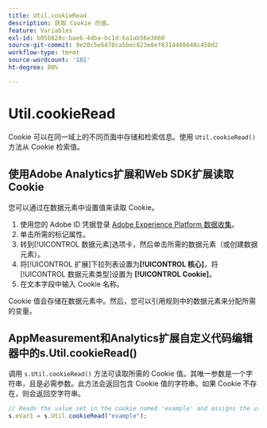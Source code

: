 ```yaml
---
title: Util.cookieRead
description: 获取 Cookie 的值。
feature: Variables
exl-id: b05b628c-bae6-4dba-bc1d-6a1ab56e3660
source-git-commit: 9e20c5e6470ca5bec823e8ef6314468648c458d2
workflow-type: tm+mt
source-wordcount: '181'
ht-degree: 80%

---
```


# Util.cookieRead

Cookie 可以在同一域上的不同页面中存储和检索信息。使用 `Util.cookieRead()` 方法从 Cookie 检索值。

## 使用Adobe Analytics扩展和Web SDK扩展读取Cookie

您可以通过在数据元素中设置值来读取 Cookie。

1. 使用您的 Adobe ID 凭据登录 [Adobe Experience Platform 数据收集](https://experience.adobe.com/data-collection)。
2. 单击所需的标记属性。
3. 转到[!UICONTROL 数据元素]选项卡，然后单击所需的数据元素（或创建数据元素）。
4. 将[!UICONTROL 扩展]下拉列表设置为&#x200B;**[!UICONTROL 核心]**，将[!UICONTROL 数据元素类型]设置为 **[!UICONTROL Cookie]**。
5. 在文本字段中输入 Cookie 名称。

Cookie 值会存储在数据元素中。然后，您可以引用规则中的数据元素来分配所需的变量。

## AppMeasurement和Analytics扩展自定义代码编辑器中的s.Util.cookieRead()

调用 `s.Util.cookieRead()` 方法可读取所需的 Cookie 值。其唯一参数是一个字符串，且是必需参数。此方法会返回包含 Cookie 值的字符串。如果 Cookie 不存在，则会返回空字符串。

```js
// Reads the value set in the cookie named 'example' and assigns the value to eVar1
s.eVar1 = s.Util.cookieRead("example");
```
